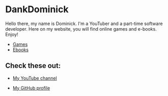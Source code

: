 # DankDominick

Hello there, my name is Dominick. I'm a YouTuber and a part-time software developer.
Here on my website, you will find online games and e-books.
Enjoy!

- [Games](https://dankdominick.github.io/games)
- [Ebooks](https://dankdominick.github.io/ebooks)

## Check these out:

- [My YouTube channel](https://www.youtube.com/channel/UC7hofdJFBeauO_kBBlgBWkw)

- [My GitHub profile](https://github.com/DankDominick)
